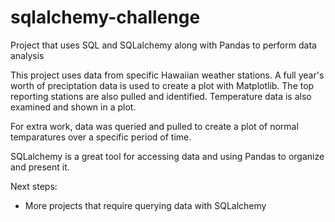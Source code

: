 # sqlalchemy-challenge
Project that uses SQL and SQLalchemy along with Pandas to perform data analysis

This project uses data from specific Hawaiian weather stations. A full year's worth of preciptation data is used to create
a plot with Matplotlib. The top reporting stations are also pulled and identified. Temperature data is also examined
and shown in a plot.

For extra work, data was queried and pulled to create a plot of normal temparatures over a specific period of time.

SQLalchemy is a great tool for accessing data and using Pandas to organize and present it.

Next steps:
- More projects that require querying data with SQLalchemy
